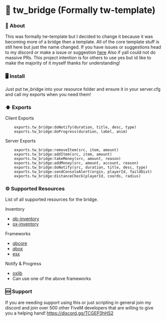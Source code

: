# 📝 tw_bridge (Formally tw-template)

### 🧠 About
This was formally tw-template but I decided to change it because it was becoming more of a bridge then a template. All of the core template stuff is still here but just the name changed. If you have issues or suggestions head to my discord or make a issue or suggestion [here](https://github.com/TwisleOfficial/tw_bridge/issues) Also if yall could not do massive PRs. This project intention is for others to use yes but id like to make the majority of it myself thanks for understanding!

### 🖥️ Install
Just put tw_bridge into your resource folder and ensure it in your server.cfg and call my exports when you need them!

### ⬆️ Exports
Client Exports
```
    exports.tw_bridge:doNotify(duration, title, desc, type)
    exports.tw_bridge:doProgress(duration, label, anim)
```
Server Exports
```
    exports.tw_bridge:removeItem(src, item, amount)
    exports.tw_bridge:addItem(src, item, amount)
    exports.tw_bridge:takeMoney(src, amount, reason)
    exports.tw_bridge:addMoney(src, amount, account, reason)
    exports.tw_bridge:doNotify(src, duration, title, desc, type)
    exports.tw_bridge:sendConsoleAlert(orgin, playerId, faildDist)
    exports.tw_bridge:distanceCheck(playerId, coords, radius)
```

### ⚙️ Supported Resources
List of all supported resources for the bridge.

Inventory
- [qb-inventory](https://github.com/qbcore-framework/qb-inventory)
- [ox-inventory](https://github.com/overextended/ox_inventory)

Frameworks
- [qbcore](https://github.com/qbcore-framework/qb-core)
- [qbox](https://github.com/Qbox-project/qbx_core)
- [esx](https://github.com/esx-framework/esx_core)

Notify & Progress
- [oxlib](https://github.com/overextended/ox_lib)
- Can use one of the above frameworks

### 🆘 Support
If you are needing support using this or just scripting in general join my discord and join over 500 other FiveM developers that are willing to give you a helping hand! https://discord.gg/TCGEP3hHS2
